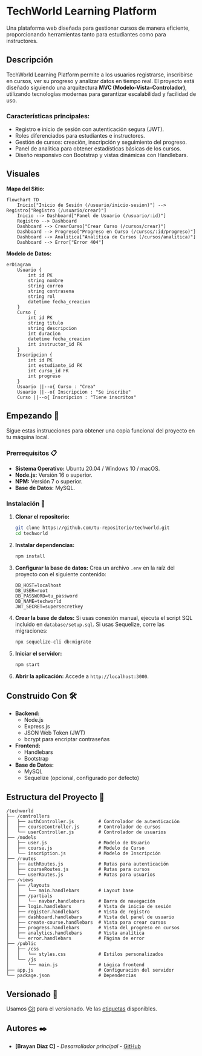 # **TechWorld Learning Platform**

Una plataforma web diseñada para gestionar cursos de manera eficiente, proporcionando herramientas tanto para estudiantes como para instructores.

## **Descripción**

TechWorld Learning Platform permite a los usuarios registrarse, inscribirse en cursos, ver su progreso y analizar datos en tiempo real. El proyecto está diseñado siguiendo una arquitectura **MVC (Modelo-Vista-Controlador)**, utilizando tecnologías modernas para garantizar escalabilidad y facilidad de uso.

### **Características principales:**

- Registro e inicio de sesión con autenticación segura (JWT).
- Roles diferenciados para estudiantes e instructores.
- Gestión de cursos: creación, inscripción y seguimiento del progreso.
- Panel de analítica para obtener estadísticas básicas de los cursos.
- Diseño responsivo con Bootstrap y vistas dinámicas con Handlebars.

## **Visuales**

**Mapa del Sitio:**

```mermaid
flowchart TD
    Inicio["Inicio de Sesión (/usuario/inicio-sesion)"] --> Registro["Registro (/usuario/crear)"]
    Inicio --> Dashboard["Panel de Usuario (/usuario/:id)"]
    Registro --> Dashboard
    Dashboard --> CrearCurso["Crear Curso (/cursos/crear)"]
    Dashboard --> Progreso["Progreso en Curso (/cursos/:id/progreso)"]
    Dashboard --> Analitica["Analítica de Cursos (/cursos/analitica)"]
    Dashboard --> Error["Error 404"]
```

**Modelo de Datos:**

```mermaid
erDiagram
    Usuario {
        int id PK
        string nombre
        string correo
        string contrasena
        string rol
        datetime fecha_creacion
    }
    Curso {
        int id PK
        string titulo
        string descripcion
        int duracion
        datetime fecha_creacion
        int instructor_id FK
    }
    Inscripcion {
        int id PK
        int estudiante_id FK
        int curso_id FK
        int progreso
    }
    Usuario ||--o{ Curso : "Crea"
    Usuario ||--o{ Inscripcion : "Se inscribe"
    Curso ||--o{ Inscripcion : "Tiene inscritos"

```

## **Empezando 🚀**

Sigue estas instrucciones para obtener una copia funcional del proyecto en tu máquina local.

### **Prerrequisitos 📋**

- **Sistema Operativo:** Ubuntu 20.04 / Windows 10 / macOS.
- **Node.js:** Versión 16 o superior.
- **NPM:** Versión 7 o superior.
- **Base de Datos:** MySQL.

### **Instalación 🔧**

1. **Clonar el repositorio:**

   ```bash
   git clone https://github.com/tu-repositorio/techworld.git
   cd techworld
   ```

2. **Instalar dependencias:**

   ```bash
   npm install
   ```

3. **Configurar la base de datos:**
   Crea un archivo `.env` en la raíz del proyecto con el siguiente contenido:

   ```env
   DB_HOST=localhost
   DB_USER=root
   DB_PASSWORD=tu_password
   DB_NAME=techworld
   JWT_SECRET=supersecretkey
   ```

4. **Crear la base de datos:**
   Si usas conexión manual, ejecuta el script SQL incluido en `database/setup.sql`. Si usas Sequelize, corre las migraciones:

   ```bash
   npx sequelize-cli db:migrate
   ```

5. **Iniciar el servidor:**

   ```bash
   npm start
   ```

6. **Abrir la aplicación:**
   Accede a `http://localhost:3000`.

## **Construido Con 🛠️**

- **Backend:**
  - Node.js
  - Express.js
  - JSON Web Token (JWT)
  - bcrypt para encriptar contraseñas
- **Frontend:**
  - Handlebars
  - Bootstrap
- **Base de Datos:**
  - MySQL
  - Sequelize (opcional, configurado por defecto)

## **Estructura del Proyecto 📂**

```plaintext
/techworld
├── /controllers
│   ├── authController.js         # Controlador de autenticación
│   ├── courseController.js       # Controlador de cursos
│   └── userController.js         # Controlador de usuarios
├── /models
│   ├── user.js                   # Modelo de Usuario
│   ├── course.js                 # Modelo de Curso
│   └── inscription.js            # Modelo de Inscripción
├── /routes
│   ├── authRoutes.js             # Rutas para autenticación
│   ├── courseRoutes.js           # Rutas para cursos
│   └── userRoutes.js             # Rutas para usuarios
├── /views
│   ├── /layouts
│   │   └── main.handlebars       # Layout base
│   ├── /partials
│   │   └── navbar.handlebars     # Barra de navegación
│   ├── login.handlebars          # Vista de inicio de sesión
│   ├── register.handlebars       # Vista de registro
│   ├── dashboard.handlebars      # Vista del panel de usuario
│   ├── create-course.handlebars  # Vista para crear cursos
│   ├── progress.handlebars       # Vista del progreso en cursos
│   ├── analytics.handlebars      # Vista analítica
│   └── error.handlebars          # Página de error
├── /public
│   ├── /css
│   │   └── styles.css            # Estilos personalizados
│   └── /js
│       └── main.js               # Lógica frontend
├── app.js                        # Configuración del servidor
└── package.json                  # Dependencias
```

## **Versionado 📌**

Usamos [Git](https://git-scm.com) para el versionado. Ve las [etiquetas](https://github.com/your/project/tags) disponibles.

## **Autores ✒️**

- **[Brayan Diaz C]** - _Desarrollador principal_ - [GitHub](https://github.com/brayandiazc)
